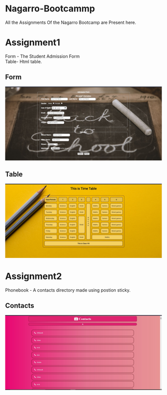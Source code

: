 # Nagarro-Bootcammp

All the Assignments Of the Nagarro Bootcamp are Present here.

# Assignment1
Form - The Student Admission Form\
Table- Html table.

## Form
![form-image](Assignment1/form.jpg)

## Table
![table-img](Assignment1/table.jpg)


# Assignment2
Phonebook - A contacts directory made using postion sticky.
## Contacts
![contacts-img](Assignment2/contacts.jpg)